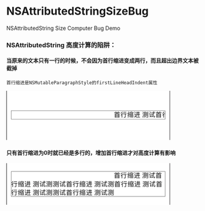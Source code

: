 # NSAttributedStringSizeBug
NSAttributedString Size Computer Bug Demo

### NSAttributedString 高度计算的陷阱：  
#### 当原来的文本只有一行的时候，不会因为首行缩进变成两行，而且超出边界文本被截掉  
```
首行缩进是NSMutableParagraphStyle的firstLineHeadIndent属性
```

![Size1](Size1.png)  
#### 只有首行缩进为0时就已经是多行的，增加首行缩进才对高度计算有影响  
![Size2](Size2.png)

